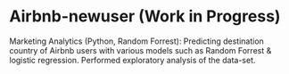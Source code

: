 # Airbnb-newuser (Work in Progress)
Marketing Analytics (Python, Random Forrest): Predicting destination country of Airbnb users with various models such as Random Forrest &amp; logistic regression. Performed exploratory analysis of the data-set.

